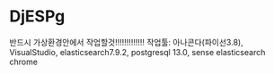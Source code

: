 # DjESPg
반드시 가상환경안에서 작업할것!!!!!!!!!!!!!
작업툴: 아나콘다(파이선3.8), VisualStudio, elasticsearch7.9.2, postgresql 13.0, sense elasticsearch chrome
